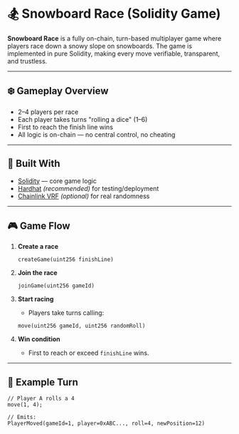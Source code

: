 # 🏂 Snowboard Race (Solidity Game)  
   
**Snowboard Race** is a fully on-chain, turn-based multiplayer game where players race down a snowy slope on snowboards. The game is implemented in pure Solidity, making every move verifiable, transparent, and trustless.
     
---      
    
## ❄️ Gameplay Overview    
    
- 2–4 players per race     
- Each player takes turns "rolling a dice" (1–6)  
- First to reach the finish line wins  
- All logic is on-chain — no central control, no cheating  
  
---

## 🧱 Built With  
  
- [Solidity](https://docs.soliditylang.org/) — core game logic  
- [Hardhat](https://hardhat.org/) *(recommended)* for testing/deployment 
- [Chainlink VRF](https://docs.chain.link/docs/vrf/v2/introduction/) *(optional)* for real randomness 
 
--- 
  
## 🎮 Game Flow  

1. **Create a race** 
    ```solidity  
    createGame(uint256 finishLine) 
    ```

2. **Join the race**
    ```solidity
    joinGame(uint256 gameId)
    ```

3. **Start racing**
    - Players take turns calling:
    ```solidity
    move(uint256 gameId, uint256 randomRoll)
    ```

4. **Win condition**
    - First to reach or exceed `finishLine` wins.

---

## 🔁 Example Turn

```solidity
// Player A rolls a 4
move(1, 4);

// Emits:
PlayerMoved(gameId=1, player=0xABC..., roll=4, newPosition=12)
